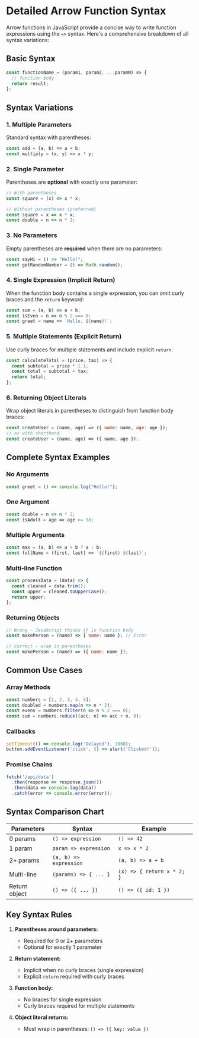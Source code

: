 # Detailed Arrow Function Syntax

Arrow functions in JavaScript provide a concise way to write function expressions using the `=>` syntax. Here's a comprehensive breakdown of all syntax variations:

## Basic Syntax

```js
const functionName = (param1, param2, ...paramN) => {
  // function body
  return result;
};
```

## Syntax Variations

### 1. Multiple Parameters
Standard syntax with parentheses:
```js
const add = (a, b) => a + b;
const multiply = (x, y) => x * y;
```

### 2. Single Parameter
Parentheses are **optional** with exactly one parameter:
```js
// With parentheses
const square = (x) => x * x;

// Without parentheses (preferred)
const square = x => x * x;
const double = n => n * 2;
```

### 3. No Parameters
Empty parentheses are **required** when there are no parameters:
```js
const sayHi = () => "Hello!";
const getRandomNumber = () => Math.random();
```

### 4. Single Expression (Implicit Return)
When the function body contains a single expression, you can omit curly braces and the `return` keyword:
```js
const sum = (a, b) => a + b;
const isEven = n => n % 2 === 0;
const greet = name => `Hello, ${name}!`;
```

### 5. Multiple Statements (Explicit Return)
Use curly braces for multiple statements and include explicit `return`:
```js
const calculateTotal = (price, tax) => {
  const subtotal = price * 1.1;
  const total = subtotal + tax;
  return total;
};
```

### 6. Returning Object Literals
Wrap object literals in parentheses to distinguish from function body braces:
```js
const createUser = (name, age) => ({ name: name, age: age });
// or with shorthand
const createUser = (name, age) => ({ name, age });
```

## Complete Syntax Examples

### No Arguments
```js
const greet = () => console.log("Hello!");
```

### One Argument
```js
const double = n => n * 2;
const isAdult = age => age >= 18;
```

### Multiple Arguments
```js
const max = (a, b) => a > b ? a : b;
const fullName = (first, last) => `${first} ${last}`;
```

### Multi-line Function
```js
const processData = (data) => {
  const cleaned = data.trim();
  const upper = cleaned.toUpperCase();
  return upper;
};
```

### Returning Objects
```js
// Wrong - JavaScript thinks {} is function body
const makePerson = (name) => { name: name }; // Error

// Correct - wrap in parentheses
const makePerson = (name) => ({ name: name });
```

## Common Use Cases

### Array Methods
```js
const numbers = [1, 2, 3, 4, 5];
const doubled = numbers.map(n => n * 2);
const evens = numbers.filter(n => n % 2 === 0);
const sum = numbers.reduce((acc, n) => acc + n, 0);
```

### Callbacks
```js
setTimeout(() => console.log("Delayed"), 1000);
button.addEventListener('click', () => alert('Clicked!'));
```

### Promise Chains
```js
fetch('/api/data')
  .then(response => response.json())
  .then(data => console.log(data))
  .catch(error => console.error(error));
```

## Syntax Comparison Chart

| Parameters | Syntax | Example |
|------------|--------|---------|
| 0 params | `() => expression` | `() => 42` |
| 1 param | `param => expression` | `x => x * 2` |
| 2+ params | `(a, b) => expression` | `(a, b) => a + b` |
| Multi-line | `(params) => { ... }` | `(x) => { return x * 2; }` |
| Return object | `() => ({ ... })` | `() => ({ id: 1 })` |

## Key Syntax Rules

1. **Parentheses around parameters:**
   - Required for 0 or 2+ parameters
   - Optional for exactly 1 parameter

2. **Return statement:**
   - Implicit when no curly braces (single expression)
   - Explicit `return` required with curly braces

3. **Function body:**
   - No braces for single expression
   - Curly braces required for multiple statements

4. **Object literal returns:**
   - Must wrap in parentheses: `() => ({ key: value })`
